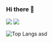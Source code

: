 ### Hi there 👋

<!--
**syncodd/syncodd** is a ✨ _special_ ✨ repository because its `README.md` (this file) appears on your GitHub profile.

Here are some ideas to get you started:

- 🔭 I’m currently working on ...
- 🌱 I’m currently learning ...
- 👯 I’m looking to collaborate on ...
- 🤔 I’m looking for help with ...
- 💬 Ask me about ...
- 📫 How to reach me: ...
- 😄 Pronouns: ...
- ⚡ Fun fact: ...
-->


  <p>
    <a href="https://www.linkedin.com/in/mehmet-emre-arslan/" target="_blank"><img src="https://img.shields.io/badge/-LinkedIn-222222?style=flat-square&logo=Linkedin&logoColor=white&link=https://www.linkedin.com/in/mehmet-emre-arslan/)](https://www.linkedin.com/in/mehmet-emre-arslan/"></a>
  <a href="https://www.hackerrank.com/m_emrearslan595" target="_blank"><img src="https://img.shields.io/badge/-HackerRank-222222?style=flat-square&logo=HackerRank&logoColor=white&link=https://www.hackerrank.com/m_emrearslan595)](https://www.hackerrank.com/m_emrearslan595"></a>
  <!--  <a href="https://www.instagram.com/_.sanda._/" target="_blank"><img src="https://img.shields.io/badge/Instagram-222222?&style=flat-square&logo=instagram&logoColor=white&link=https://www.instagram.com/_.sanda._)](https://www.instagram.com/_.sanda._/"></a>
    <a href="https://www.facebook.com/h.g.d.sandakalum" target="_blank"><img src="https://img.shields.io/badge/Facebook-222222?&style=flat-square&logo=facebook&logoColor=white&link=https://www.facebook.com/h.g.d.sandakalum)](https://www.facebook.com/h.g.d.sandakalum"></a>
    <a href="https://stackoverflow.com/users/16900340/dananjaya-sandakalum"><img src="https://img.shields.io/badge/-Stack%20Overflow-222222?style=flat-square&logo=stack-overflow&logoColor=white&link=https://stackoverflow.com/users/16900340/dananjaya-sandakalum)](https://stackoverflow.com/users/16900340/dananjaya-sandakalum"></a>-->
  </p>
  
  
![Top Langs](https://github-readme-stats.vercel.app/api/top-langs/?username=syncodd&layout=compact)
asd


